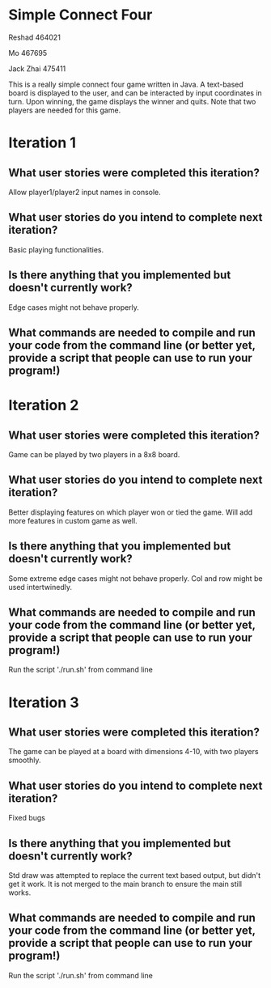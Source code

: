 # Simple Connect Four

Reshad 464021

Mo 467695

Jack Zhai 475411


This is a really simple connect four game written in Java. A text-based board is displayed to the user, and can be interacted by input coordinates in turn. Upon winning, the game displays the winner and quits. Note that two players are needed for this game.  


# Iteration 1


## What user stories were completed this iteration?

Allow player1/player2 input names in console.

## What user stories do you intend to complete next iteration?

Basic playing functionalities.

## Is there anything that you implemented but doesn't currently work?

Edge cases might not behave properly.

## What commands are needed to compile and run your code from the command line (or better yet, provide a script that people can use to run your program!)


# Iteration 2


## What user stories were completed this iteration?

Game can be played by two players in a 8x8 board.

## What user stories do you intend to complete next iteration?

Better displaying features on which player won or tied the game. Will add more features in custom game as well.

## Is there anything that you implemented but doesn't currently work?

Some extreme edge cases might not behave properly. Col and row might be used intertwinedly. 

## What commands are needed to compile and run your code from the command line (or better yet, provide a script that people can use to run your program!)

Run the script './run.sh' from command line



# Iteration 3


## What user stories were completed this iteration?

The game can be played at a board with dimensions 4-10, with two players smoothly.

## What user stories do you intend to complete next iteration?

Fixed bugs

## Is there anything that you implemented but doesn't currently work?

Std draw was attempted to replace the current text based output, but didn't get it work. It is not merged to the main branch to ensure the main still works.

## What commands are needed to compile and run your code from the command line (or better yet, provide a script that people can use to run your program!)

Run the script './run.sh' from command line
